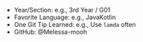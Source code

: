 - Year/Section: e.g., 3rd Year / G01
- Favorite Language: e.g., JavaKotlin
- One Git Tip Learned: e.g., Use `lamda` often
- GitHub: @Melessa-mooh